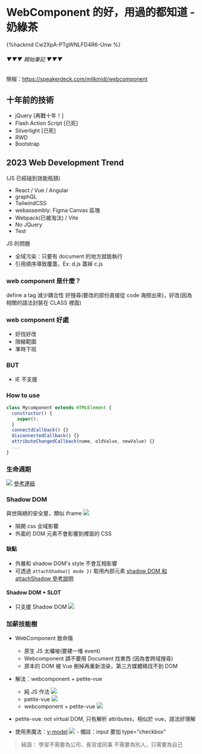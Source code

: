 # WebComponent 的好，用過的都知道 - 奶綠茶

{%hackmd Cw2XpA-PTgWNLFD4R6-Unw %}

###### ▼▼▼ 開始筆記 ▼▼▼

簡報：https://speakerdeck.com/milkmidi/webcomponent

## 十年前的技術

- jQuery [再戰十年！]
- Flash Action Script [已死]
- Silverlight [已死]
- RWD
- Bootstrap

## 2023 Web Development Trend

(JS 已經碰到效能瓶頸)

- React / Vue / Angular
- graphQL
- TailwindCSS
- webassembly: Figma Canvas 區塊
- Webpack(已被淘汰) / Vite
- No JQuery
- Test

JS 的問題

- 全域污染：只要有 document 的地方就能執行
- 引用順序導致覆蓋，Ex: d.js 蓋掉 c.js

### web component 是什麼？

define a tag
減少耦合性
好搜尋(要改的部份直接從 code 海撈出來)，好改(因為相關的語法封裝在 CLASS 裡面)

### web component 好處

- 好找好改
- 限縮範圍
- 準時下班

### BUT

- IE 不支援

### How to use

```js
class Mycomponent extends HTMLElement {
  constructor() {
    super();
  }
  connectdCallback() {}
  disconnectedCallback() {}
  attributeChangedCallback(name, oldValue, newValue) {}
  ...
}
```

### 生命週期

![](https://hackmd.io/_uploads/rkhwdmQnh.jpg)
[參考連結](https://ithelp.ithome.com.tw/m/articles/10293737)

### Shadow DOM

與世隔絕的安全屋，類似 iframe
![](https://hackmd.io/_uploads/SkFLtXQ2h.jpg)

- 隔開 css 全域影響
- 外面的 DOM 元素不會影響到裡面的 CSS

#### 缺點

- 外層和 shadow DOM's style 不會互相影響
- 可透過 `attachShadow({ mode })` 取用內部元素
  [shadow DOM 和 attachShadow 參考說明](https://ithelp.ithome.com.tw/m/articles/10293754)

#### Shadow DOM + SLOT

- 只支援 Shadow DOM
  ![](https://hackmd.io/_uploads/HJ8m97X3h.jpg)

### 加薪技能樹

- WebComponent 致命傷

  - 原生 JS 太囉唆(要建一堆 event)
  - Webcomponent 請不要用 Document 找東西 (因為會跨域搜尋)
  - 原本的 DOM 被 Vue 刪掉再重新渲染，第三方媒體碼找不到 DOM

- 解法：webcomponent + petite-vue

  - 純 JS 作法
    ![](https://hackmd.io/_uploads/B1fDiXm3h.jpg)
  - petite-vue
    ![](https://hackmd.io/_uploads/SJFGn7Q22.jpg)
  - webcomponent + petite-vue
    ![](https://hackmd.io/_uploads/HkiHn7X22.jpg)

- petite-vue: not virtual DOM, 只有解析 attributes，相似於 vue，語法好理解
- 使用黑魔法：[v-model](https://vuejs.org/guide/components/v-model.html)
  ![](https://hackmd.io/_uploads/S1vX6mmhh.jpg) - 備註：input 要加 type="checkbox"

> 結語：
> 學習不需要為公司、長官或同事
> 不需要為別人，只需要為自己
